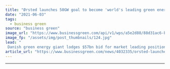 ```yaml
---
title: "Ørsted launches 50GW goal to become 'world's leading green energy major by 2030'"
date: "2021-06-03"
tags: 
  - business green
source: "business green"
image_url: "https://www.businessgreen.com/api/v1/wps/a5e2d88/88d31ac6-b09c-4989-abc5-d3deb4ddf244/4/Walney-Walney-from-air-185x114.jpg"
image_fp: "/assets/img/post_thumbnails/124.jpg"
lead: "
 Danish green energy giant lodges $57bn bid for market leading position amid growing competition in renewables ..."
article_url: "https://www.businessgreen.com/news/4032335/orsted-launches-50gw-goal-world-leading-green-energy-major-2030"
---
```


---
